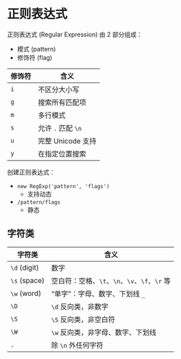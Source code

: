 # 正则表达式

正则表达式 (Regular Expression) 由 2 部分组成：

- 模式 (pattern)
- 修饰符 (flag)

| 修饰符 | 含义               |
| ------ | ------------------ |
| `i`    | 不区分大小写       |
| `g`    | 搜索所有匹配项     |
| `m`    | 多行模式           |
| `s`    | 允许 `.` 匹配 `\n` |
| `u`    | 完整 Unicode 支持  |
| `y`    | 在指定位置搜索     |

创建正则表达式：

- `new RegExp('pattern', 'flags')`
  - 支持动态
- `/pattern/flags`
  - 静态

## 字符类

| 字符类       | 含义                                          |
| ------------ | --------------------------------------------- |
| `\d` (digit) | 数字                                          |
| `\s` (space) | 空白符：空格、`\t`、`\n`、`\v`、`\f`、`\r` 等 |
| `\w` (word)  | “单字”：字母、数字、下划线 `_`                |
| `\D`         | `\d` 反向类，非数字                           |
| `\S`         | `\S` 反向类，非空白符                         |
| `\W`         | `\w` 反向类，非字母、数字、下划线             |
| `.`          | 除 `\n` 外任何字符                            |
